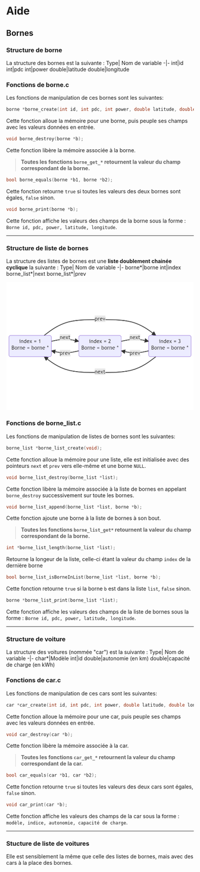 # Aide

## Bornes

### Structure de borne

La structure des bornes est la suivante :
Type| Nom de variable
-|-
int|id
int|pdc
int|power
double|latitude
double|longitude

### Fonctions de borne.c

Les fonctions de manipulation de ces bornes sont les suivantes:

```C
borne *borne_create(int id, int pdc, int power, double latitude, double longitude);
```

Cette fonction alloue la mémoire pour une borne, puis peuple ses champs avec les valeurs données en entrée.

```C
void borne_destroy(borne *b);
```

Cette fonction libère la mémoire associée à la borne.

> **Toutes les fonctions `borne_get_*` retournent la valeur du champ correspondant de la borne.**

```C
bool borne_equals(borne *b1, borne *b2);
```

Cette fonction retourne `true` si toutes les valeurs des deux bornes sont égales, `false` sinon.

```C
void borne_print(borne *b);
```

Cette fonction affiche les valeurs des champs de la borne sous la forme : `Borne id, pdc, power, latitude, longitude`.

---

### Structure de liste de bornes

La structure des listes de bornes est une **liste doublement chainée cyclique** la suivante :
Type| Nom de variable
-|-
borne*|borne
int|index
borne_list*|next
borne_list*|prev

!["Représentation liste chainée"](./images/liste_chainee.png)

### Fonctions de borne_list.c

Les fonctions de manipulation de listes de bornes sont les suivantes:

```C
borne_list *borne_list_create(void);
```

Cette fonction alloue la mémoire pour une liste, elle est initialisée avec des pointeurs `next` et `prev` vers elle-même et une borne `NULL`.

```C
void borne_list_destroy(borne_list *list);
```

Cette fonction libère la mémoire associée à la liste de bornes en appelant `borne_destroy` successivement sur toute les bornes.

```C
void borne_list_append(borne_list *list, borne *b);
```

Cette fonction ajoute une borne à la liste de bornes à son bout.

> **Toutes les fonctions `borne_list_get*` retournent la valeur du champ correspondant de la borne.**

```C
int *borne_list_length(borne_list *list);
```

Retourne la longeur de la liste, celle-ci étant la valeur du champ `index` de la dernière borne  

```C
bool borne_list_isBorneInList(borne_list *list, borne *b);
```

Cette fonction retourne `true` si la borne `b` est dans la liste `list`, `false` sinon.

```C
borne *borne_list_print(borne_list *list);
```

Cette fonction affiche les valeurs des champs de la liste de bornes sous la forme : `Borne id, pdc, power, latitude, longitude`.

---

### Structure de voiture

La structure des voitures (nommée "car") est la suivante :
Type| Nom de variable
-|-
char*|Modèle
int|id
double|autonomie (en km)
double|capacité de charge (en kWh)

### Fonctions de car.c

Les fonctions de manipulation de ces cars sont les suivantes:

```C
car *car_create(int id, int pdc, int power, double latitude, double longitude);
```

Cette fonction alloue la mémoire pour une car, puis peuple ses champs avec les valeurs données en entrée.

```C
void car_destroy(car *b);
```

Cette fonction libère la mémoire associée à la car.

> **Toutes les fonctions `car_get_*` retournent la valeur du champ correspondant de la car.**

```C
bool car_equals(car *b1, car *b2);
```

Cette fonction retourne `true` si toutes les valeurs des deux cars sont égales, `false` sinon.

```C
void car_print(car *b);
```

Cette fonction affiche les valeurs des champs de la car sous la forme : `modèle, indice, autonomie, capacité de charge`.

---

### Stucture de liste de voitures

Elle est sensiblement la même que celle des listes de bornes, mais avec des cars à la place des bornes.
